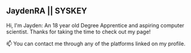 <h2>JaydenRA || SYSKEY</h2>
Hi, I'm Jayden: An 18 year old Degree Apprentice and aspiring computer scientist. 
Thanks for taking the time to check out my page!


📫 You can contact me through any of the platforms linked on my profile.
